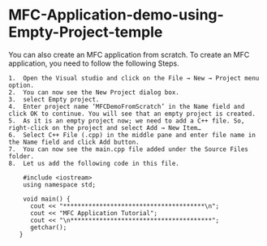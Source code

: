 # MFC-Application-demo-using-Empty-Project-temple
  
  You can also create an MFC application from scratch.
  To create an MFC application, you need to follow the following Steps.
  
    1.  Open the Visual studio and click on the File → New → Project menu option.
    2.  You can now see the New Project dialog box.
    3.  select Empty project.
    4.  Enter project name ‘MFCDemoFromScratch’ in the Name field and click OK to continue. You will see that an empty project is created.
    5.  As it is an empty project now; we need to add a C++ file. So, right-click on the project and select Add → New Item…
    6.  Select C++ File (.cpp) in the middle pane and enter file name in the Name field and click Add button.
    7.  You can now see the main.cpp file added under the Source Files folder.
    8.  Let us add the following code in this file.

        #include <iostream> 
        using namespace std;  

        void main() { 
          cout << "***************************************\n"; 
          cout << "MFC Application Tutorial"; 
          cout << "\n***************************************"; 
          getchar(); 
       }
